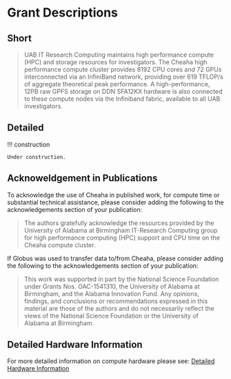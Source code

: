 # Grant Descriptions

## Short

> UAB IT Research Computing maintains high performance compute (HPC) and
> storage resources for investigators. The Cheaha high performance
> compute cluster provides 8192 CPU cores and 72 GPUs interconnected via
> an InfiniBand network, providing over 619 TFLOP/s of aggregate
> theoretical peak performance. A high-performance, 12PB raw GPFS
> storage on DDN SFA12KX hardware is also connected to these compute
> nodes via the Infiniband fabric, available to all UAB investigators.

## Detailed

<!-- markdownlint-disable MD046 -->
!!! construction

    Under construction.
<!-- markdownlint-enable MD046 -->

## Acknoweldgement in Publications

To acknowledge the use of Cheaha in published work, for compute time or
substantial technical assistance, please consider adding the following
to the acknowledgements section of your publication:

> The authors gratefully acknowledge the resources provided by the
> University of Alabama at Birmingham IT-Research Computing group for
> high performance computing (HPC) support and CPU time on the Cheaha
> compute cluster.

If Globus was used to transfer data to/from Cheaha, please consider
adding the following to the acknowledgements section of your
publication:

> This work was supported in part by the National Science Foundation
> under Grants Nos. OAC-1541310, the University of Alabama at
> Birmingham, and the Alabama Innovation Fund. Any opinions, findings,
> and conclusions or recommendations expressed in this material are
> those of the authors and do not necessarily reflect the views of the
> National Science Foundation or the University of Alabama at
> Birmingham.

## Detailed Hardware Information

For more detailed information on compute hardware please see: [Detailed Hardware Information](../cheaha/hardware.md#detailed-hardware-information)
